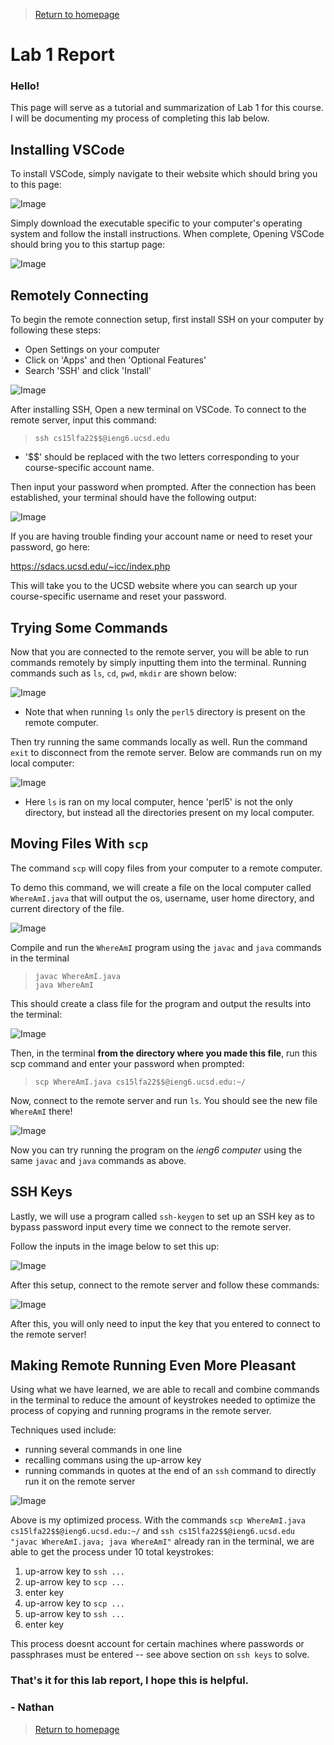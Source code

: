 >[Return to homepage](index.md)
# Lab 1 Report
### Hello!
This page will serve as a tutorial and summarization of Lab 1 for this course. I will be documenting my process of completing this lab below.
## Installing VSCode
To install VSCode, simply navigate to their website which should bring you to this page:

![Image](lab1pics/vsc1.PNG)

Simply download the executable specific to your computer's operating system and follow the install instructions. When complete, Opening VSCode should bring you to this startup page:

![Image](lab1pics/vsc2.PNG)

## Remotely Connecting
To begin the remote connection setup, first install SSH on your computer by following these steps:
* Open Settings on your computer
* Click on 'Apps' and then 'Optional Features'
* Search 'SSH' and click 'Install'

![Image](lab1pics/ssh3.PNG)

After installing SSH, Open a new terminal on VSCode. To connect to the remote server, input this command:

> `ssh cs15lfa22$$@ieng6.ucsd.edu`
* '$$' should be replaced with the two letters corresponding to your course-specific account name.

Then input your password when prompted. After the connection has been established, your terminal should have the following output:

![Image](lab1pics/ssh2.PNG)

If you are having trouble finding your account name or need to reset your password, go here:

 https://sdacs.ucsd.edu/~icc/index.php
 
 This will take you to the UCSD website where you can search up your course-specific username and reset your password.

 ## Trying Some Commands
 Now that you are connected to the remote server, you will be able to run commands remotely by simply inputting them into the terminal. Running commands such as `ls`, `cd`, `pwd`, `mkdir` are shown below:

 ![Image](lab1pics/cmd1.PNG)
* Note that when running `ls` only the `perl5` directory is present on the remote computer.

Then try running the same commands locally as well. Run the command `exit` to disconnect from the remote server. Below are commands run on my local computer:

![Image](lab1pics/cmd2.PNG)
* Here `ls` is ran on my local computer, hence 'perl5' is not the only directory, but instead all the directories present on my local computer.

## Moving Files With `scp`
The command `scp` will copy files from your computer to a remote computer. 

To demo this command, we will create a file on the local computer called `WhereAmI.java` that will output the os, username, user home directory, and current directory of the file.

![Image](lab1pics/scp1.PNG)

Compile and run the `WhereAmI` program using the `javac` and `java` commands in the terminal

> `javac WhereAmI.java` \
`java WhereAmI`

This should create a class file for the program and output the results into the terminal:

![Image](lab1pics/scp2.PNG)

Then, in the terminal **from the directory where you made this file**, run this scp command and enter your password when prompted:

> `scp WhereAmI.java cs15lfa22$$@ieng6.ucsd.edu:~/`

Now, connect to the remote server and run `ls`. You should see the new file `WhereAmI` there!

![Image](lab1pics/scp3.PNG)

Now you can try running the program on the *ieng6 computer* using the same `javac` and `java` commands as above.

## SSH Keys
Lastly, we will use a program called `ssh-keygen` to set up an SSH key as to bypass password input every time we connect to the remote server.

Follow the inputs in the image below to set this up:

![Image](lab1pics/keygen1.PNG)

After this setup, connect to the remote server and follow these commands:

![Image](lab1pics/keygen3.PNG)

After this, you will only need to input the key that you entered to connect to the remote server!

## Making Remote Running Even More Pleasant

Using what we have learned, we are able to recall and combine commands in the terminal to reduce the amount of keystrokes needed to optimize the process of copying and running programs in the remote server.

Techniques used include:
* running several commands in one line
* recalling commans using the up-arrow key
* running commands in quotes at the end of an `ssh` command to directly run it on the remote server

![Image](lab1pics/part8.PNG)

Above is my optimized process. With the commands `scp WhereAmI.java cs15lfa22$$@ieng6.ucsd.edu:~/` and `ssh cs15lfa22$$@ieng6.ucsd.edu "javac WhereAmI.java; java WhereAmI"` already ran in the terminal, we are able to get the process under 10 total keystrokes:

1) up-arrow key to `ssh ...`
2) up-arrow key to `scp ...`
3) enter key
4) up-arrow key to `scp ...`
5) up-arrow key to `ssh ...`
6) enter key

This process doesnt account for certain machines where passwords or passphrases must be entered -- see above section on `ssh keys` to solve.

### That's it for this lab report, I hope this is helpful. 

### - Nathan

>[Return to homepage](index.md)
